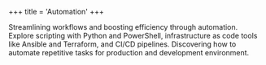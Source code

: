 +++
title = 'Automation'
+++

Streamlining workflows and boosting efficiency through automation. Explore scripting with Python and PowerShell, infrastructure as code tools like Ansible and Terraform, and CI/CD pipelines. Discovering how to automate repetitive tasks for production and development environment.
